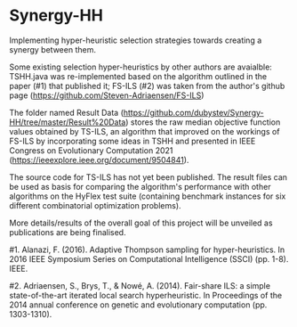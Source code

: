 # Synergy-HH
Implementing hyper-heuristic selection strategies towards creating a synergy between them.

Some existing selection hyper-heuristics by other authors are avaialble: TSHH.java was re-implemented based on the algorithm outlined in the paper (#1) that published it; 
FS-ILS (#2) was taken from the author's github page (https://github.com/Steven-Adriaensen/FS-ILS)

The folder named Result Data (https://github.com/dubystev/Synergy-HH/tree/master/Result%20Data) stores the raw median objective function values obtained by TS-ILS, an algorithm that improved on the workings of FS-ILS by incorporating some 
ideas in TSHH and presented in IEEE Congress on Evolutionary Computation 2021 (https://ieeexplore.ieee.org/document/9504841). 

The source code for TS-ILS has not yet been published. The result files can be used as basis for comparing the algorithm's performance with other algorithms on the HyFlex test 
suite (containing benchmark instances for six different combinatorial optimization problems).

More details/results of the overall goal of this project will be unveiled as publications are being finalised.

#1. Alanazi, F. (2016). Adaptive Thompson sampling for hyper-heuristics. In 2016 IEEE Symposium Series on Computational Intelligence (SSCI) (pp. 1-8). IEEE.

#2. Adriaensen, S., Brys, T., & Nowé, A. (2014). Fair-share ILS: a simple state-of-the-art iterated local search hyperheuristic. In Proceedings of the 2014 annual 
    conference on genetic and evolutionary computation (pp. 1303-1310).
